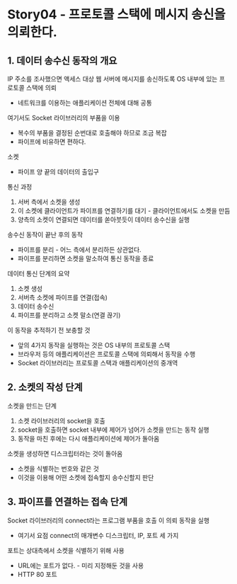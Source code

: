 # Story04 - 프로토콜 스택에 메시지 송신을 의뢰한다.
## 1. 데이터 송수신 동작의 개요
IP 주소를 조사했으면 액세스 대상 웹 서버에 메시지를 송신하도록 OS 내부에 있는 프로토콜 스택에 의뢰
* 네트워크를 이용하는 애플리케이션 전체에 대해 공통

여기서도 Socket 라이브러리의 부품을 이용
* 복수의 부품을 결정된 순번대로 호출해야 하므로 조금 복잡
* 파이프에 비유하면 편하다.

소켓
* 파이프 양 끝의 데이터의 출입구

통신 과정
1. 서버 측에서 소켓을 생성
2. 이 소켓에 클라이언트가 파이프를 연결하기를 대기 - 클라이언트에서도 소켓을 만듬
3. 양측의 소켓이 연결되면 데이터를 쏟아붓듯이 데이터 송수신을 실행

송수신 동작이 끝난 후의 동작
* 파이프를 분리 - 어느 측에서 분리하든 상관없다.
* 파이프를 분리하면 소켓을 말소하여 통신 동작을 종료

데이터 통신 단계의 요약
1. 소켓 생성
2. 서버측 소켓에 파이프를 연결(접속)
3. 데이터 송수신
4. 파이프를 분리하고 소켓 말소(연결 끊기)

이 동작을 추적하기 전 보충할 것
* 앞의 4가지 동작을 실행하는 것은 OS 내부의 프로토콜 스택
* 브라우저 등의 애플리케이션은 프로토콜 스택에 의뢰해서 동작을 수행
* Socket 라이브러리는 프로토콜 스택과 애플리케이션의 중개역

## 2. 소켓의 작성 단계
소켓을 만드는 단계
1. 소켓 라이브러리의 socket을 호출
2. socket을 호출하면 socket 내부에 제어가 넘어가 소켓을 만드는 동작 실행
3. 동작을 마친 후에는 다시 애플리케이션에 제어가 돌아옴

소켓을 생성하면 디스크립터라는 것이 돌아옴
* 소켓을 식별하는 번호와 같은 것
* 이것을 이용해 어떤 소켓에 접속할지 송수신할지 판단

## 3. 파이프를 연결하는 접속 단계
Socket 라이브러리의 connect라는 프로그램 부품을 호출 이 의뢰 동작을 실행
* 여기서 요점 connect의 매개변수 디스크립터, IP, 포트 세 가지

포트는 상대측에서 소켓을 식별하기 위해 사용
* URL에는 포트가 없다. - 미리 지정해둔 것을 사용
* HTTP 80 포트
